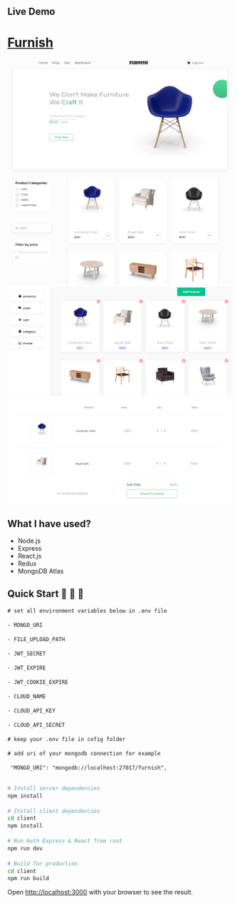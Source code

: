 ## Live Demo

# [Furnish](https://furnish-shop.herokuapp.com//)



<img src="./demo/banner.PNG">
<img src="./demo/shop.PNG">
<img src="./demo/dashboard.PNG">
<img src="./demo/cart.PNG">

## What I have used?

- Node.js
- Express
- React.js
- Redux
- MongoDB Atlas



## Quick Start 🚀 🚀 🚀

```
# set all environment variables below in .env file

- MONGO_URI

- FILE_UPLOAD_PATH

- JWT_SECRET

- JWT_EXPIRE

- JWT_COOKIE_EXPIRE

- CLOUD_NAME

- CLOUD_API_KEY

- CLOUD_API_SECRET

# keep your .env file in cofig folder

# add uri of your mongodb connection for example

 "MONGO_URI": "mongodb://localhost:27017/furnish",
 
```

```bash
# Install server dependencies
npm install

# Install client dependencies
cd client
npm install

# Run both Express & React from root
npm run dev

# Build for production
cd client
npm run build
```

Open [http://localhost:3000](http://localhost:3000) with your browser to see the result.